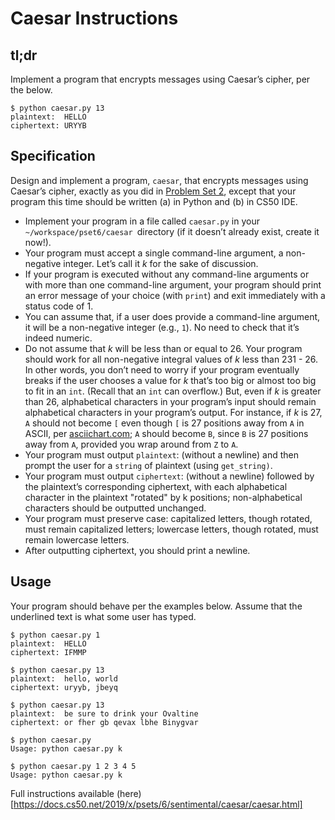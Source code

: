 # Caesar Instructions


## tl;dr
Implement a program that encrypts messages using Caesar’s cipher, per the below.

```
$ python caesar.py 13
plaintext:  HELLO
ciphertext: URYYB
```


## Specification
Design and implement a program, `caesar`, that encrypts messages using Caesar’s cipher, exactly as you did in [Problem Set 2](../pSet2/ceasar/), except that your program this time should be written (a) in Python and (b) in CS50 IDE.
- Implement your program in a file called `caesar.py` in your `~/workspace/pset6/caesar `directory (if it doesn’t already exist, create it now!).
- Your program must accept a single command-line argument, a non-negative integer. Let’s call it *k* for the sake of discussion.
- If your program is executed without any command-line arguments or with more than one command-line argument, your program should print an error message of your choice (with `print`) and exit immediately with a status code of 1.
- You can assume that, if a user does provide a command-line argument, it will be a non-negative integer (e.g., `1`). No need to check that it’s indeed numeric.
- Do not assume that *k* will be less than or equal to 26. Your program should work for all non-negative integral values of *k* less than 231 - 26. In other words, you don’t need to worry if your program eventually breaks if the user chooses a value for *k* that’s too big or almost too big to fit in an `int`. (Recall that an `int` can overflow.) But, even if *k* is greater than 26, alphabetical characters in your program’s input should remain alphabetical characters in your program’s output. For instance, if *k* is 27, `A` should not become `[` even though `[` is 27 positions away from `A` in ASCII, per [asciichart.com](http://www.asciichart.com/); `A` should become `B`, since `B` is 27 positions away from `A`, provided you wrap around from `Z` to `A`.
- Your program must output `plaintext`: (without a newline) and then prompt the user for a `string` of plaintext (using `get_string)`.
- Your program must output `ciphertext`: (without a newline) followed by the plaintext’s corresponding ciphertext, with each alphabetical character in the plaintext "rotated" by k positions; non-alphabetical characters should be outputted unchanged.
- Your program must preserve case: capitalized letters, though rotated, must remain capitalized letters; lowercase letters, though rotated, must remain lowercase letters.
- After outputting ciphertext, you should print a newline.


## Usage
Your program should behave per the examples below. Assume that the underlined text is what some user has typed.

```
$ python caesar.py 1
plaintext:  HELLO
ciphertext: IFMMP
```

```
$ python caesar.py 13
plaintext:  hello, world
ciphertext: uryyb, jbeyq
```

```
$ python caesar.py 13
plaintext:  be sure to drink your Ovaltine
ciphertext: or fher gb qevax lbhe Binygvar
```

```
$ python caesar.py
Usage: python caesar.py k
```

```
$ python caesar.py 1 2 3 4 5
Usage: python caesar.py k
```


Full instructions available (here)[https://docs.cs50.net/2019/x/psets/6/sentimental/caesar/caesar.html]